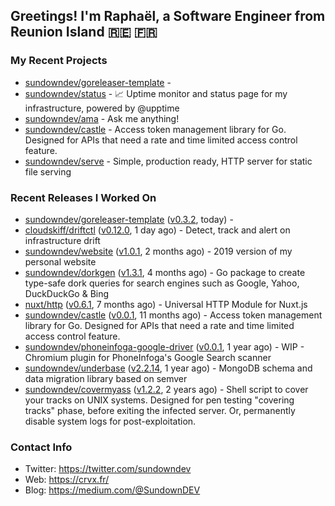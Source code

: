 ## Greetings! I'm Raphaël, a Software Engineer from Reunion Island 🇷🇪 🇫🇷

### My Recent Projects


- [sundowndev/goreleaser-template](https://github.com/sundowndev/goreleaser-template) - 
- [sundowndev/status](https://github.com/sundowndev/status) - :chart_with_upwards_trend: Uptime monitor and status page for my infrastructure, powered by @upptime 
- [sundowndev/ama](https://github.com/sundowndev/ama) - Ask me anything!
- [sundowndev/castle](https://github.com/sundowndev/castle) - Access token management library for Go. Designed for APIs that need a rate and time limited access control feature.
- [sundowndev/serve](https://github.com/sundowndev/serve) - Simple, production ready, HTTP server for static file serving

### Recent Releases I Worked On


- [sundowndev/goreleaser-template](https://github.com/sundowndev/goreleaser-template) ([v0.3.2](https://github.com/sundowndev/goreleaser-template/releases/tag/v0.3.2), today) - 
- [cloudskiff/driftctl](https://github.com/cloudskiff/driftctl) ([v0.12.0](https://github.com/cloudskiff/driftctl/releases/tag/v0.12.0), 1 day ago) - Detect, track and alert on infrastructure drift
- [sundowndev/website](https://github.com/sundowndev/website) ([v1.0.1](https://github.com/sundowndev/website/releases/tag/v1.0.1), 2 months ago) - 2019 version of my personal website
- [sundowndev/dorkgen](https://github.com/sundowndev/dorkgen) ([v1.3.1](https://github.com/sundowndev/dorkgen/releases/tag/v1.3.1), 4 months ago) - Go package to create type-safe dork queries for search engines such as Google, Yahoo, DuckDuckGo &amp; Bing
- [nuxt/http](https://github.com/nuxt/http) ([v0.6.1](https://github.com/nuxt/http/releases/tag/v0.6.1), 7 months ago) - Universal HTTP Module for Nuxt.js
- [sundowndev/castle](https://github.com/sundowndev/castle) ([v0.0.1](https://github.com/sundowndev/castle/releases/tag/v0.0.1), 11 months ago) - Access token management library for Go. Designed for APIs that need a rate and time limited access control feature.
- [sundowndev/phoneinfoga-google-driver](https://github.com/sundowndev/phoneinfoga-google-driver) ([v0.0.1](https://github.com/sundowndev/phoneinfoga-google-driver/releases/tag/v0.0.1), 1 year ago) - WIP - Chromium plugin for PhoneInfoga&#39;s Google Search scanner
- [sundowndev/underbase](https://github.com/sundowndev/underbase) ([v2.2.14](https://github.com/sundowndev/underbase/releases/tag/v2.2.14), 1 year ago) - MongoDB schema and data migration library based on semver
- [sundowndev/covermyass](https://github.com/sundowndev/covermyass) ([v1.2.2](https://github.com/sundowndev/covermyass/releases/tag/v1.2.2), 2 years ago) - Shell script to cover your tracks on UNIX systems. Designed for pen testing &#34;covering tracks&#34; phase, before exiting the infected server. Or, permanently disable system logs for post-exploitation.

### Contact Info

- Twitter: https://twitter.com/sundowndev
- Web: https://crvx.fr/
- Blog: https://medium.com/@SundownDEV
